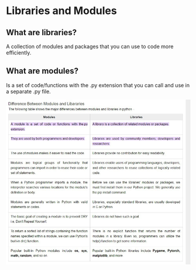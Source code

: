 # Libraries and Modules

## What are libraries?

A collection of modules and packages that you can use to code more efficiently.

## What are modules?

Is a set of code/functions with the .py extension that you can call and use in a separate .py file.

![Libraries and modules](libs_and_modules.png)
